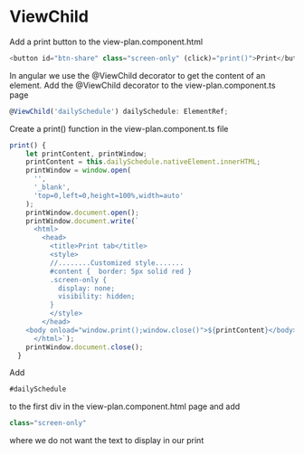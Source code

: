 # ViewChild

Add a print button to the view-plan.component.html

```typescript
<button id="btn-share" class="screen-only" (click)="print()">Print</button>
```

In angular we use the @ViewChild decorator to get the content of an element. Add the @ViewChild decorator to the view-plan.component.ts page

```typescript
@ViewChild('dailySchedule') dailySchedule: ElementRef;
```

Create a print() function in the view-plan.component.ts file
```typescript
print() {
    let printContent, printWindow;
    printContent = this.dailySchedule.nativeElement.innerHTML;
    printWindow = window.open(
      '',
      '_blank',
      'top=0,left=0,height=100%,width=auto'
    );
    printWindow.document.open();
    printWindow.document.write(`
      <html>
        <head>
          <title>Print tab</title>
          <style>
          //........Customized style.......
          #content {  border: 5px solid red }
          .screen-only {
            display: none;
            visibility: hidden;
          }
          </style>
        </head>
    <body onload="window.print();window.close()">${printContent}</body>
      </html>`);
    printWindow.document.close();
  }

```

Add 
```typescript
#dailySchedule 
```
to the first div in the view-plan.component.html page and add 
```typescript
class="screen-only" 
``` 
where we do not want the text to display in our print 


